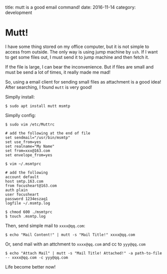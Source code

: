 title: mutt is a good email command!
date: 2016-11-14
category: development

# Mutt!

I have some thing stored on my office computer,
but it is not simple to access from outside.
The only way is using jump machine by `ssh`.
If I want to get some files out, 
I must send it to jump machine and then fetch it.

If the file is large, I can bear the inconvenience.
But if files are small and must be send a lot of times,
it really made me mad!

So, using a email client for sending small files as attachment is a good idea!
After searching, I found `mutt` is very good!

Simplly install:

    $ sudo apt install mutt msmtp
    
Simplly config:

    $ sudo vim /etc/Muttrc
    
    # add the following at the end of file
    set sendmail="/usr/bin/msmtp"
    set use_from=yes
    set realname="My Name"
    set from=xxx@163.com
    set envelope_from=yes
    
    $ vim ~/.msmtprc
    
    # add the following
    account default
    host smtp.163.com
    from focusheart@163.com
    auth plain
    user focusheart
    password 1234eszaq1
    logfile ~/.msmtp.log
    
    $ chmod 600 ./msmtprc
    $ touch .msmtp.log

Then, send simple mail to `xxxx@qq.com`:

    $ echo "Mail Content!" | mutt -s "Mail Title!" xxxx@qq.com

Or, send mail with an attchment to `xxxx@qq.com` and cc to `yyy@qq.com`

    $ echo "Attach Mail" | mutt -s "Mail Title! Attached!" -a path-to-file -- xxxx@qq.com -c yyy@qq.com

Life become better now!